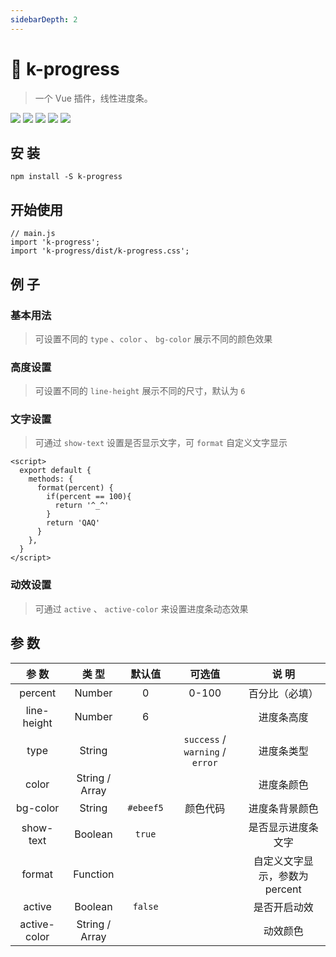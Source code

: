 ```yaml
---
sidebarDepth: 2
---
```


# 🌈 k-progress

> 一个 Vue 插件，线性进度条。

![](https://img.shields.io/npm/v/k-progress?color=success&style=flat-square)
![](https://img.shields.io/github/languages/top/xrkffgg/k-progress?style=flat-square)
![](https://img.shields.io/github/languages/code-size/xrkffgg/k-progress?color=orange&style=flat-square)
![](https://img.shields.io/github/stars/xrkffgg/k-progress?color=blueviolet&style=flat-square)
![](https://img.shields.io/github/license/xrkffgg/k-progress?color=red&style=flat-square)

## 安 装
```
npm install -S k-progress
```

## 开始使用
```
// main.js
import 'k-progress';
import 'k-progress/dist/k-progress.css';
```

## 例 子
### 基本用法
> 可设置不同的 `type` 、`color` 、 `bg-color` 展示不同的颜色效果

<demo-code>
  <kprogress-1></kprogress-1>
  <highlight-code slot="codeText" lang="vue">
    <template>
      <div>
        <k-progress :percent="10"></k-progress>
        <k-progress :percent="20" type="success"></k-progress>
        <k-progress :percent="30" type="warning"></k-progress>
        <k-progress :percent="40" type="error"></k-progress>
        <k-progress :percent="50" color="#9254de"></k-progress>
        <k-progress :percent="60" :color="['#f5af19', '#f12711']"></k-progress>
        <k-progress :percent="70" :color="['#40a9ff', '#5cdbd3']" bg-color="#d9f7be"></k-progress>
      </div>
    </template>
  </highlight-code>
</demo-code>

### 高度设置
> 可设置不同的 `line-height` 展示不同的尺寸，默认为 `6` 

<demo-code>
  <kprogress-2></kprogress-2>
  <highlight-code slot="codeText" lang="vue">
    <template>
      <div>
        <k-progress :percent="10" ></k-progress>
        <k-progress :percent="20" type="success" :line-height="8"></k-progress>
        <k-progress :percent="30" type="warning" :line-height="10"></k-progress>
        <k-progress :percent="40" type="error" :line-height="12"></k-progress>
      </div>
    </template>
  </highlight-code>
</demo-code>

### 文字设置
> 可通过 `show-text` 设置是否显示文字，可 `format` 自定义文字显示

<demo-code>
  <kprogress-3></kprogress-3>
  <highlight-code slot="codeText" lang="vue">
    <template>
      <div>
        <k-progress :percent="50" ></k-progress>
        <k-progress :percent="60" type="success" :show-text="false" ></k-progress>
        <k-progress :percent="80" type="warning" :format="format"></k-progress>
        <k-progress :percent="100" type="error" :format="format"></k-progress>
      </div>
    </template>

    <script>
      export default {
        methods: {
          format(percent) {
            if(percent == 100){
              return '^_^'
            }
            return 'QAQ'
          }
        },
      }
    </script>
  </highlight-code>
</demo-code>

### 动效设置
> 可通过 `active` 、 `active-color` 来设置进度条动态效果

<demo-code>
  <kprogress-4></kprogress-4>
  <highlight-code slot="codeText" lang="vue">
    <template>
      <div>
        <k-progress :percent="40" ></k-progress>
        <k-progress :percent="60" active></k-progress>
        <k-progress :percent="80" active active-color="#262626"></k-progress>
        <k-progress :percent="100" active :active-color="['#820014', '#ffec3d']"></k-progress>
      </div>
    </template>
  </highlight-code>
</demo-code>

## 参 数
|    参 数     |     类 型      |  默认值   |             可选值              |             说 明             |
| :----------: | :------------: | :-------: | :-----------------------------: | :---------------------------: |
|   percent    |     Number     |     0     |              0-100              |        百分比（必填）         |
| line-height  |     Number     |     6     |                                 |          进度条高度           |
|     type     |     String     |           | `success` / `warning` / `error` |          进度条类型           |
|    color     | String / Array |           |                                 |          进度条颜色           |
|   bg-color   |     String     | `#ebeef5` |            颜色代码             |        进度条背景颜色         |
|  show-text   |    Boolean     |  `true`   |                                 |      是否显示进度条文字       |
|    format    |    Function    |           |                                 | 自定义文字显示，参数为percent |
|    active    |    Boolean     |  `false`  |                                 |         是否开启动效          |
| active-color | String / Array |           |                                 |           动效颜色            |
